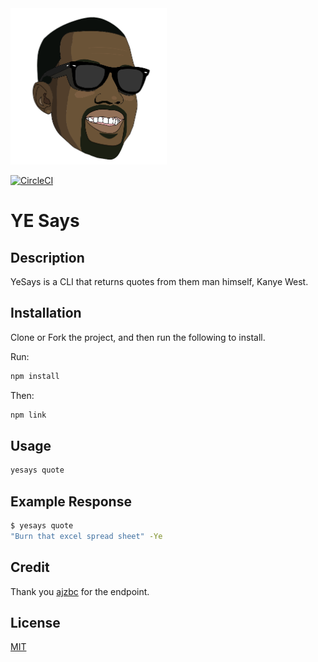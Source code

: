 <img src="images/kanye_head.png" height="250" width="250"/>

[![CircleCI](https://circleci.com/gh/asekdev/yesays-cli/tree/master.svg?style=shield)](https://circleci.com/gh/asekdev/yesays-cli/tree/master)

# YE Says

## Description

YeSays is a CLI that returns quotes from them man himself, Kanye West.

## Installation

Clone or Fork the project, and then run the following to install.

Run:

```bash
npm install
```

Then:

```bash
npm link
```

## Usage

```bash
yesays quote
```

## Example Response

```bash
$ yesays quote
"Burn that excel spread sheet" -Ye
```

## Credit

Thank you [ajzbc](https://github.com/ajzbc) for the endpoint.

## License

[MIT](https://choosealicense.com/licenses/mit/)
